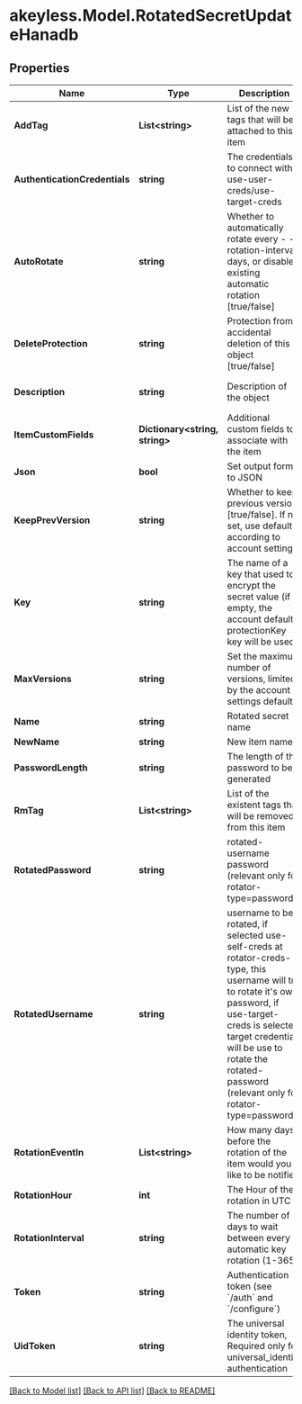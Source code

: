 # akeyless.Model.RotatedSecretUpdateHanadb

## Properties

Name | Type | Description | Notes
------------ | ------------- | ------------- | -------------
**AddTag** | **List&lt;string&gt;** | List of the new tags that will be attached to this item | [optional] 
**AuthenticationCredentials** | **string** | The credentials to connect with use-user-creds/use-target-creds | [optional] [default to "use-user-creds"]
**AutoRotate** | **string** | Whether to automatically rotate every - -rotation-interval days, or disable existing automatic rotation [true/false] | [optional] 
**DeleteProtection** | **string** | Protection from accidental deletion of this object [true/false] | [optional] 
**Description** | **string** | Description of the object | [optional] [default to "default_metadata"]
**ItemCustomFields** | **Dictionary&lt;string, string&gt;** | Additional custom fields to associate with the item | [optional] 
**Json** | **bool** | Set output format to JSON | [optional] [default to false]
**KeepPrevVersion** | **string** | Whether to keep previous version [true/false]. If not set, use default according to account settings | [optional] 
**Key** | **string** | The name of a key that used to encrypt the secret value (if empty, the account default protectionKey key will be used) | [optional] 
**MaxVersions** | **string** | Set the maximum number of versions, limited by the account settings defaults. | [optional] 
**Name** | **string** | Rotated secret name | 
**NewName** | **string** | New item name | [optional] 
**PasswordLength** | **string** | The length of the password to be generated | [optional] 
**RmTag** | **List&lt;string&gt;** | List of the existent tags that will be removed from this item | [optional] 
**RotatedPassword** | **string** | rotated-username password (relevant only for rotator-type&#x3D;password) | [optional] 
**RotatedUsername** | **string** | username to be rotated, if selected use-self-creds at rotator-creds-type, this username will try to rotate it&#39;s own password, if use-target-creds is selected, target credentials will be use to rotate the rotated-password (relevant only for rotator-type&#x3D;password) | [optional] 
**RotationEventIn** | **List&lt;string&gt;** | How many days before the rotation of the item would you like to be notified | [optional] 
**RotationHour** | **int** | The Hour of the rotation in UTC | [optional] 
**RotationInterval** | **string** | The number of days to wait between every automatic key rotation (1-365) | [optional] 
**Token** | **string** | Authentication token (see &#x60;/auth&#x60; and &#x60;/configure&#x60;) | [optional] 
**UidToken** | **string** | The universal identity token, Required only for universal_identity authentication | [optional] 

[[Back to Model list]](../README.md#documentation-for-models) [[Back to API list]](../README.md#documentation-for-api-endpoints) [[Back to README]](../README.md)

